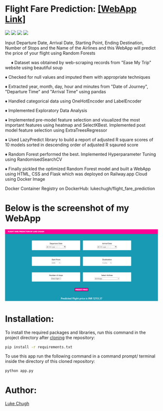 # Flight Fare Prediction: [[WebApp Link]](https://lukechugh-flight-fare-prediction-webapp.up.railway.app/)

![](https://img.shields.io/badge/python-3.7-blueviolet)
![](https://img.shields.io/badge/scikit--learn-0.24.1-blue)
![](https://img.shields.io/badge/Frontend-HTML/CSS-fuchsia)
![](https://img.shields.io/badge/flask-2.1.2-aquamarine)

Input Departure Date, Arrival Date, Starting Point, Ending Destination, Number of Stops and the Name of the Airlines and this WebApp will predict the price of your flight using Random Forests
<p style="text-indent: 20px;">
♦ Dataset was obtained by web-scraping records from "Ease My Trip" website using beautiful soup
</p>
♦ Checked for null values and imputed them with appropriate techniques

♦ Extracted year, month, day, hour and minutes from "Date of Journey", "Departure Time" and "Arrival Time" using pandas 

♦ Handled categorical data using OneHotEncoder and LabelEncoder

♦ Implemented Exploratory Data Analysis

♦ Implemented pre-model feature selection and visualized the most important features using heatmap and SelectKBest. Implemented post model feature selection using ExtraTreesRegressor

♦ Used LazyPredict library to build a report of adjusted R square scores of 10 models sorted in descending order of adjusted R sqaured score

♦ Random Forest performed the best. Implemented Hyperparameter Tuning using RandomisedSearchCV

♦ Finally pickled the optimized Random Forest model and built a WebApp using HTML, CSS and Flask which was deployed on Railway.app Cloud using Docker Image

Docker Container Registry on DockerHub: lukechugh/flight_fare_prediction

# Below is the screenshot of my WebApp

![Capture](https://github.com/luke-chugh/flight-fare-prediction-webapp/blob/main/screenshots/1.png)

# Installation:
To install the required packages and libraries, run this command in the project directory after [cloning](https://www.howtogeek.com/451360/how-to-clone-a-github-repository/) the repository:
```bash
pip install -r requirements.txt
```
To use this app run the following command in a command prompt/ terminal inside the directory of this cloned repository:
```
python app.py
```
# Author:
[Luke Chugh](https://www.linkedin.com/in/luke-chugh-2b2043181/)
